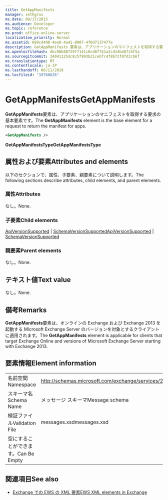 ```yaml
---
title: GetAppManifests
manager: sethgros
ms.date: 09/17/2015
ms.audience: Developer
ms.topic: reference
ms.prod: office-online-server
localization_priority: Normal
ms.assetid: 689cd498-4ee0-4a41-8907-4f0d7137477e
description: GetAppManifests 要素は、アプリケーションのマニフェストを取得する要求の基本要素です。
ms.openlocfilehash: dbc90b88729f7141c0cd8f741a2cd14b48724f5a
ms.sourcegitcommit: 34041125dc8c5f993b21cebfc4f8b72f0fd2cb6f
ms.translationtype: MT
ms.contentlocale: ja-JP
ms.lasthandoff: 06/11/2018
ms.locfileid: "19760626"
---
```

# <a name="getappmanifests"></a><span data-ttu-id="99887-103">GetAppManifests</span><span class="sxs-lookup"><span data-stu-id="99887-103">GetAppManifests</span></span>

<span data-ttu-id="99887-104">**GetAppManifests**要素は、アプリケーションのマニフェストを取得する要求の基本要素です。</span><span class="sxs-lookup"><span data-stu-id="99887-104">The **GetAppManifests** element is the base element for a request to return the manifest for apps.</span></span> 
  
```xml
<GetAppManifests />
```

 <span data-ttu-id="99887-105">**GetAppManifestsType**</span><span class="sxs-lookup"><span data-stu-id="99887-105">**GetAppManifestsType**</span></span>
## <a name="attributes-and-elements"></a><span data-ttu-id="99887-106">属性および要素</span><span class="sxs-lookup"><span data-stu-id="99887-106">Attributes and elements</span></span>

<span data-ttu-id="99887-107">以下のセクションで、属性、子要素、親要素について説明します。</span><span class="sxs-lookup"><span data-stu-id="99887-107">The following sections describe attributes, child elements, and parent elements.</span></span>
  
### <a name="attributes"></a><span data-ttu-id="99887-108">属性</span><span class="sxs-lookup"><span data-stu-id="99887-108">Attributes</span></span>

<span data-ttu-id="99887-109">なし。</span><span class="sxs-lookup"><span data-stu-id="99887-109">None.</span></span>
  
### <a name="child-elements"></a><span data-ttu-id="99887-110">子要素</span><span class="sxs-lookup"><span data-stu-id="99887-110">Child elements</span></span>

<span data-ttu-id="99887-111">[ApiVersionSupported](apiversionsupported.md) | [SchemaVersionSupported](schemaversionsupported.md)</span><span class="sxs-lookup"><span data-stu-id="99887-111">[ApiVersionSupported](apiversionsupported.md) | [SchemaVersionSupported](schemaversionsupported.md)</span></span>
  
### <a name="parent-elements"></a><span data-ttu-id="99887-112">親要素</span><span class="sxs-lookup"><span data-stu-id="99887-112">Parent elements</span></span>

<span data-ttu-id="99887-113">なし。</span><span class="sxs-lookup"><span data-stu-id="99887-113">None.</span></span>
  
## <a name="text-value"></a><span data-ttu-id="99887-114">テキスト値</span><span class="sxs-lookup"><span data-stu-id="99887-114">Text value</span></span>

<span data-ttu-id="99887-115">なし。</span><span class="sxs-lookup"><span data-stu-id="99887-115">None.</span></span>
  
## <a name="remarks"></a><span data-ttu-id="99887-116">備考</span><span class="sxs-lookup"><span data-stu-id="99887-116">Remarks</span></span>

<span data-ttu-id="99887-117">**GetAppManifests**要素は、オンラインの Exchange および Exchange 2013 を起動する Microsoft Exchange Server のバージョンを対象とするクライアントに適用されます。</span><span class="sxs-lookup"><span data-stu-id="99887-117">The **GetAppManifests** element is applicable for clients that target Exchange Online and versions of Microsoft Exchange Server starting with Exchange 2013.</span></span> 
  
## <a name="element-information"></a><span data-ttu-id="99887-118">要素情報</span><span class="sxs-lookup"><span data-stu-id="99887-118">Element information</span></span>

|||
|:-----|:-----|
|<span data-ttu-id="99887-119">名前空間</span><span class="sxs-lookup"><span data-stu-id="99887-119">Namespace</span></span>  <br/> |http://schemas.microsoft.com/exchange/services/2006/messages  <br/> |
|<span data-ttu-id="99887-120">スキーマ名</span><span class="sxs-lookup"><span data-stu-id="99887-120">Schema Name</span></span>  <br/> |<span data-ttu-id="99887-121">メッセージ スキーマ</span><span class="sxs-lookup"><span data-stu-id="99887-121">Message schema</span></span>  <br/> |
|<span data-ttu-id="99887-122">検証ファイル</span><span class="sxs-lookup"><span data-stu-id="99887-122">Validation File</span></span>  <br/> |<span data-ttu-id="99887-123">messages.xsd</span><span class="sxs-lookup"><span data-stu-id="99887-123">messages.xsd</span></span>  <br/> |
|<span data-ttu-id="99887-124">空にすることができます。</span><span class="sxs-lookup"><span data-stu-id="99887-124">Can Be Empty</span></span>  <br/> ||
   
## <a name="see-also"></a><span data-ttu-id="99887-125">関連項目</span><span class="sxs-lookup"><span data-stu-id="99887-125">See also</span></span>



- [<span data-ttu-id="99887-126">Exchange での EWS の XML 要素</span><span class="sxs-lookup"><span data-stu-id="99887-126">EWS XML elements in Exchange</span></span>](ews-xml-elements-in-exchange.md)

